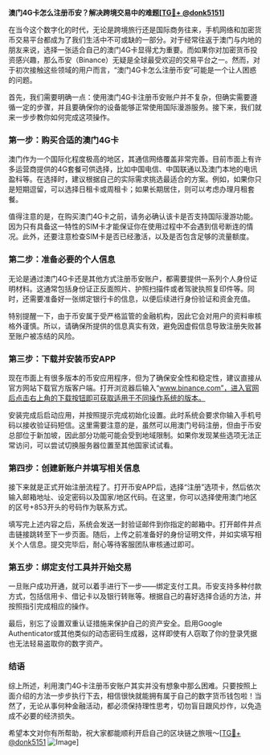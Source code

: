 **澳门4G卡怎么注册币安？解决跨境交易中的难题[[TG💪+ @donk5151](https://t.me/s/donk5151)]**

在当今这个数字化的时代，无论是跨境旅行还是国际商务往来，手机网络和加密货币交易平台都成为了我们生活中不可或缺的一部分。对于经常往返于澳门与内地的朋友来说，选择一张适合自己的澳门4G卡显得尤为重要。而如果你对加密货币投资感兴趣，那么币安（Binance）无疑是全球最受欢迎的交易平台之一。然而，对于初次接触这些领域的用户而言，“澳门4G卡怎么注册币安”可能是一个让人困惑的问题。

首先，我们需要明确一点：使用澳门4G卡注册币安账户并不复杂，但确实需要遵循一定的步骤，并且要确保你的设备能够正常使用国际漫游服务。接下来，我们就来一步步教你如何完成这项操作。

### **第一步：购买合适的澳门4G卡**

澳门作为一个国际化程度极高的地区，其通信网络覆盖非常完善。目前市面上有许多运营商提供的4G套餐可供选择，比如中国电信、中国联通以及澳门本地的电讯盈科等。在选择时，建议根据自己的实际需求挑选最适合的方案。例如，如果你只是短期逗留，可以选择日租卡或周租卡；如果长期居住，则可以考虑办理月租套餐。

值得注意的是，在购买澳门4G卡之前，请务必确认该卡是否支持国际漫游功能。因为只有具备这一特性的SIM卡才能保证你在使用过程中不会遇到信号断连的情况。此外，还要注意检查SIM卡是否已经激活，以及是否包含足够的流量额度。

### **第二步：准备必要的个人信息**

无论是通过澳门4G卡还是其他方式注册币安账户，都需要提供一系列个人身份证明材料。这通常包括身份证正反面照片、护照扫描件或者驾驶执照复印件等。同时，还需要准备好一张绑定银行卡的信息，以便后续进行身份验证和资金充值。

特别提醒一下，由于币安属于受严格监管的金融机构，因此它会对用户的资料审核格外谨慎。所以，请确保所提供的信息真实有效，避免因虚假信息导致注册失败甚至账户被冻结的风险。

### **第三步：下载并安装币安APP**

现在市面上有很多版本的币安应用程序，但为了确保安全性和稳定性，建议直接从官方网站下载官方版客户端。打开浏览器后输入“www.binance.com”，进入官网后点击右上角的下载按钮即可获取适用于不同操作系统的版本。

安装完成后启动应用，并按照提示完成初始化设置。此时系统会要求你输入手机号码以接收验证码短信。这里需要注意的是，虽然可以用澳门号码注册，但由于币安总部位于新加坡，因此部分功能可能会受到地域限制。如果你发现某些选项无法正常访问，可以尝试切换服务器位置至其他国家试试看。

### **第四步：创建新账户并填写相关信息**

接下来就是正式开始注册流程了。打开币安APP后，选择“注册”选项卡，然后依次输入邮箱地址、设定密码以及国家/地区代码。在这里，你可以选择使用澳门地区的区号+853开头的号码作为联系方式。

填写完上述内容之后，系统会发送一封验证邮件到你指定的邮箱中。打开邮件并点击链接跳转至下一步页面。随后，上传之前准备好的身份证明文件，并如实填写相关个人信息。提交完毕后，耐心等待客服团队审核通过即可。

### **第五步：绑定支付工具并开始交易**

一旦账户成功开通，就可以着手进行下一步——绑定支付工具。币安支持多种付款方式，包括信用卡、借记卡以及银行转账等。根据自己的喜好选择合适的方法，并按照指引完成相应的操作。

最后，别忘了设置双重认证措施来保护自己的资产安全。启用Google Authenticator或其他类似的动态密码生成器，这样即使有人窃取了你的登录凭据也无法轻易盗取你的数字资产。

### **结语**

综上所述，利用澳门4G卡注册币安账户其实并没有想象中那么困难。只要按照上面介绍的方法一步步执行下去，相信很快就能拥有属于自己的数字货币钱包啦！当然了，无论从事何种金融活动，都必须保持理性思考，切勿盲目跟风炒作，以免造成不必要的经济损失。

希望本文对你有所帮助，祝大家都能顺利开启自己的区块链之旅哦～[[TG💪+ @donk5151](https://t.me/s/donk5151) ![Image](https://i.postimg.cc/rwNCRYN7/Snipaste-2025-04-30-17-27-05.png)]